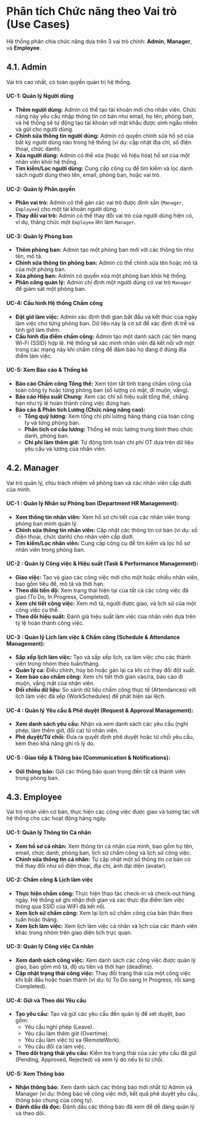 # Phân tích Chức năng theo Vai trò (Use Cases)

Hệ thống phân chia chức năng dựa trên 3 vai trò chính: **Admin**, **Manager**, và **Employee**.

## 4.1. Admin

Vai trò cao nhất, có toàn quyền quản trị hệ thống.

#### UC-1: Quản lý Người dùng
- **Thêm người dùng:** Admin có thể tạo tài khoản mới cho nhân viên. Chức năng này yêu cầu nhập thông tin cơ bản như email, họ tên, phòng ban, và hệ thống sẽ tự động tạo tài khoản với mật khẩu được sinh ngẫu nhiên và gửi cho người dùng.
- **Chỉnh sửa thông tin người dùng:** Admin có quyền chỉnh sửa hồ sơ của bất kỳ người dùng nào trong hệ thống (ví dụ: cập nhật địa chỉ, số điện thoại, chức danh).
- **Xóa người dùng:** Admin có thể xóa (hoặc vô hiệu hóa) hồ sơ của một nhân viên khỏi hệ thống.
- **Tìm kiếm/Lọc người dùng:** Cung cấp công cụ để tìm kiếm và lọc danh sách người dùng theo tên, email, phòng ban, hoặc vai trò.

#### UC-2: Quản lý Phân quyền
- **Phân vai trò:** Admin có thể gán các vai trò được định sẵn (`Manager`, `Employee`) cho một tài khoản người dùng.
- **Thay đổi vai trò:** Admin có thể thay đổi vai trò của người dùng hiện có, ví dụ, thăng chức một `Employee` lên làm `Manager`.

#### UC-3: Quản lý Phòng ban
- **Thêm phòng ban:** Admin tạo một phòng ban mới với các thông tin như tên, mô tả.
- **Chỉnh sửa thông tin phòng ban:** Admin có thể chỉnh sửa tên hoặc mô tả của một phòng ban.
- **Xóa phòng ban:** Admin có quyền xóa một phòng ban khỏi hệ thống.
- **Phân công quản lý:** Admin chỉ định một người dùng có vai trò `Manager` để giám sát một phòng ban.

#### UC-4: Cấu hình Hệ thống Chấm công
- **Đặt giờ làm việc:** Admin xác định thời gian bắt đầu và kết thúc của ngày làm việc cho từng phòng ban. Dữ liệu này là cơ sở để xác định đi trễ và tính giờ làm thêm.
- **Cấu hình địa điểm chấm công:** Admin tạo một danh sách các tên mạng Wi-Fi (SSID) hợp lệ. Hệ thống sẽ xác minh nhân viên đã kết nối với một trong các mạng này khi chấm công để đảm bảo họ đang ở đúng địa điểm làm việc.

#### UC-5: Xem Báo cáo & Thống kê
- **Báo cáo Chấm công Tổng thể:** Xem tóm tắt tình trạng chấm công của toàn công ty hoặc từng phòng ban (số lượng có mặt, đi muộn, vắng).
- **Báo cáo Hiệu suất Chung:** Xem các chỉ số hiệu suất tổng thể, chẳng hạn như tỷ lệ hoàn thành công việc đúng hạn.
- **Báo cáo & Phân tích Lương (Chức năng nâng cao):**
  - **Tổng quỹ lương:** Xem tổng chi phí lương hàng tháng của toàn công ty và từng phòng ban.
  - **Phân tích cơ cấu lương:** Thống kê mức lương trung bình theo chức danh, phòng ban.
  - **Chi phí làm thêm giờ:** Tự động tính toán chi phí OT dựa trên dữ liệu yêu cầu và lương của nhân viên.

## 4.2. Manager

Vai trò quản lý, chịu trách nhiệm về phòng ban và các nhân viên cấp dưới của mình.

#### UC-1 : Quản lý Nhân sự Phòng ban (Department HR Management):
- **Xem thông tin nhân viên:** Xem hồ sơ chi tiết của các nhân viên trong phòng ban mình quản lý.
- **Chỉnh sửa thông tin nhân viên:** Cập nhật các thông tin cơ bản (ví dụ: số điện thoại, chức danh) cho nhân viên cấp dưới.
- **Tìm kiếm/Lọc nhân viên:** Cung cấp công cụ để tìm kiếm và lọc hồ sơ nhân viên trong phòng ban.

#### UC-2 : Quản lý Công việc & Hiệu suất (Task & Performance Management):
- **Giao việc:** Tạo và giao các công việc mới cho một hoặc nhiều nhân viên, bao gồm tiêu đề, mô tả và thời hạn.
- **Theo dõi tiến độ:** Xem trạng thái hiện tại của tất cả các công việc đã giao (To Do, In Progress, Completed).
- **Xem chi tiết công việc:** Xem mô tả, người được giao, và lịch sử của một công việc cụ thể.
- **Theo dõi hiệu suất:** Đánh giá hiệu suất làm việc của nhân viên dựa trên tỷ lệ hoàn thành công việc.

#### UC-3 : Quản lý Lịch làm việc & Chấm công (Schedule & Attendance Management):
- **Sắp xếp lịch làm việc:** Tạo và sắp xếp lịch, ca làm việc cho các thành viên trong nhóm theo tuần/tháng.
- **Quản lý ca:** Điều chỉnh, hủy bỏ hoặc gán lại ca khi có thay đổi đột xuất.
- **Xem báo cáo chấm công:** Xem chi tiết thời gian vào/ra, báo cáo đi muộn, vắng mặt của nhân viên.
- **Đối chiếu dữ liệu:** So sánh dữ liệu chấm công thực tế (Attendances) với lịch làm việc đã xếp (WorkSchedules) để phát hiện sai lệch.

#### UC-4 : Quản lý Yêu cầu & Phê duyệt (Request & Approval Management):
- **Xem danh sách yêu cầu:** Nhận và xem danh sách các yêu cầu (nghỉ phép, làm thêm giờ, đổi ca) từ nhân viên.
- **Phê duyệt/Từ chối:** Đưa ra quyết định phê duyệt hoặc từ chối yêu cầu, kèm theo khả năng ghi rõ lý do.

#### UC-5 : Giao tiếp & Thông báo (Communication & Notifications):
- **Gửi thông báo:** Gửi các thông báo quan trọng đến tất cả thành viên trong phòng ban.

## 4.3. Employee

Vai trò nhân viên cơ bản, thực hiện các công việc được giao và tương tác với hệ thống cho các hoạt động hàng ngày.

#### UC-1: Quản lý Thông tin Cá nhân
- **Xem hồ sơ cá nhân:** Xem thông tin cá nhân của mình, bao gồm họ tên, email, chức danh, phòng ban, lịch sử chấm công và lịch sử công việc.
- **Chỉnh sửa thông tin cá nhân:** Tự cập nhật một số thông tin cơ bản có thể thay đổi như số điện thoại, địa chỉ, ảnh đại diện (avatar).

#### UC-2: Chấm công & Lịch làm việc
- **Thực hiện chấm công:** Thực hiện thao tác check-in và check-out hàng ngày. Hệ thống sẽ ghi nhận thời gian và xác thực địa điểm làm việc thông qua SSID của WiFi đã kết nối.
- **Xem lịch sử chấm công:** Xem lại lịch sử chấm công của bản thân theo tuần hoặc tháng.
- **Xem lịch làm việc:** Xem lịch làm việc cá nhân và lịch của các thành viên khác trong nhóm trên giao diện lịch trực quan.

#### UC-3: Quản lý Công việc Cá nhân
- **Xem danh sách công việc:** Xem danh sách các công việc được quản lý giao, bao gồm mô tả, độ ưu tiên và thời hạn (deadline).
- **Cập nhật trạng thái công việc:** Thay đổi trạng thái của một công việc khi bắt đầu hoặc hoàn thành (ví dụ: từ To Do sang In Progress, rồi sang Completed).

#### UC-4: Gửi và Theo dõi Yêu cầu
- **Tạo yêu cầu:** Tạo và gửi các yêu cầu đến quản lý để xét duyệt, bao gồm:
    - Yêu cầu nghỉ phép (Leave).
    - Yêu cầu làm thêm giờ (Overtime).
    - Yêu cầu làm việc từ xa (RemoteWork).
    - Yêu cầu đổi ca làm việc.
- **Theo dõi trạng thái yêu cầu:** Kiểm tra trạng thái của các yêu cầu đã gửi (Pending, Approved, Rejected) và xem lý do nếu bị từ chối.

#### UC-5: Xem Thông báo
- **Nhận thông báo:** Xem danh sách các thông báo mới nhất từ Admin và Manager (ví dụ: thông báo về công việc mới, kết quả phê duyệt yêu cầu, thông báo chung của công ty).
- **Đánh dấu đã đọc:** Đánh dấu các thông báo đã xem để dễ dàng quản lý và theo dõi.

